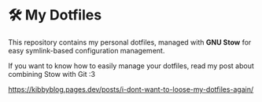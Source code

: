 # 🛠️ My Dotfiles  

This repository contains my personal dotfiles, managed with **GNU Stow** for easy symlink-based configuration management.  

If you want to know how to easily manage your dotfiles, read my post about combining Stow with Git :3 

https://kibbyblog.pages.dev/posts/i-dont-want-to-loose-my-dotfiles-again/
